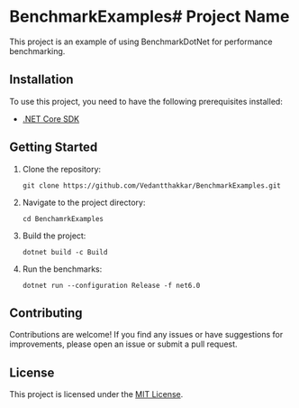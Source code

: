# BenchmarkExamples# Project Name

This project is an example of using BenchmarkDotNet for performance benchmarking.

## Installation

To use this project, you need to have the following prerequisites installed:

- [.NET Core SDK](https://dotnet.microsoft.com/download)

## Getting Started

1. Clone the repository:

    ```shell
    git clone https://github.com/Vedantthakkar/BenchmarkExamples.git
    ```

2. Navigate to the project directory:

    ```shell
    cd BenchamrkExamples
    ```

3. Build the project:

    ```shell
    dotnet build -c Build
    ```

4. Run the benchmarks:

    ```shell
    dotnet run --configuration Release -f net6.0
    ```

## Contributing

Contributions are welcome! If you find any issues or have suggestions for improvements, please open an issue or submit a pull request.

## License

This project is licensed under the [MIT License](LICENSE).